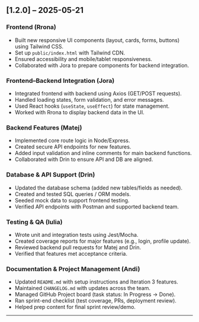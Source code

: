 
## [1.2.0] – 2025-05-21

### Frontend (Rrona)
- Built new responsive UI components (layout, cards, forms, buttons) using Tailwind CSS.
- Set up `public/index.html` with Tailwind CDN.
- Ensured accessibility and mobile/tablet responsiveness.
- Collaborated with Jora to prepare components for backend integration.

### Frontend–Backend Integration (Jora)
- Integrated frontend with backend using Axios (GET/POST requests).
- Handled loading states, form validation, and error messages.
- Used React hooks (`useState`, `useEffect`) for state management.
- Worked with Rrona to display backend data in the UI.

### Backend Features (Matej)
- Implemented core route logic in Node/Express.
- Created secure API endpoints for new features.
- Added input validation and inline comments for main backend functions.
- Collaborated with Drin to ensure API and DB are aligned.

### Database & API Support (Drin)
- Updated the database schema (added new tables/fields as needed).
- Created and tested SQL queries / ORM models.
- Seeded mock data to support frontend testing.
- Verified API endpoints with Postman and supported backend team.

### Testing & QA (Iulia)
- Wrote unit and integration tests using Jest/Mocha.
- Created coverage reports for major features (e.g., login, profile update).
- Reviewed backend pull requests for Matej and Drin.
- Verified that features met acceptance criteria.

### Documentation & Project Management (Andi)
- Updated `README.md` with setup instructions and Iteration 3 features.
- Maintained `CHANGELOG.md` with updates across the team.
- Managed GitHub Project board (task status: In Progress → Done).
- Ran sprint-end checklist (test coverage, PRs, deployment review).
- Helped prep content for final sprint review/demo.

---
